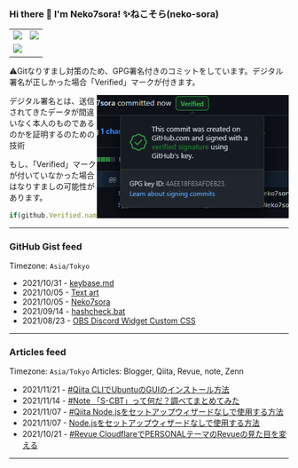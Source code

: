 ### Hi there 👋 I'm Neko7sora! ✨ねこそら(neko-sora)
<!--<img width="100%" src="https://github.com/Neko7sora/Neko7sora/blob/main/header-clear.png?raw=true" />
--><table>
  <tr>
    <td><img src="https://github-readme-stats.neko7sora.vercel.app/api?username=Neko7sora&count_private=true&show_icons=true&bg_color=ffffff00&title_color=5094f0&text_color=009a23&icon_color=fb7603&hide_border=true" /></td>
    <td><img src="https://github-readme-stats.neko7sora.vercel.app/api/top-langs/?username=Neko7sora&layout=compact&count_private=true&bg_color=ffffff00&title_color=5094f0&text_color=009a23&icon_color=fb7603&langs_count=10&hide_border=true" /></td>
  </tr>
  <tr>
    <td colspan="2"><img src="https://metrics.lecoq.io/Neko7sora?template=classic&base.header=0&base.metadata=0&gists=1&lines=1&achievements=1&achievements.threshold=C&achievements.secrets=true&achievements.display=detailed&achievements.limit=16&config.timezone=Asia%2FTokyo&config.twemoji=true&config.display=large" />
   </td>
  </tr>
</table>

⚠Gitなりすまし対策のため、GPG署名付きのコミットをしています。デジタル署名が正しかった場合「Verified」マークが付きます。

<img align="right" src="https://github.com/Neko7sora/Neko7sora/blob/main/signature.png?raw=true" />

デジタル署名とは、送信されてきたデータが間違いなく本人のものであるのかを証明するのための技術

もし、「Verified」マークが付いていなかった場合はなりすましの可能性があります。
```js
if(github.Verified.name == "Neko7sora") return true
```

---

 ### GitHub Gist feed
  Timezone: `Asia/Tokyo`
<!-- gist feed start -->
- 2021/10/31 - [keybase.md](https://gist.github.com/Neko7sora/5a8e656283e7e51398434310f5bb9e8c)
- 2021/10/05 - [Text art](https://gist.github.com/Neko7sora/5dabc3489bad7338b5aab453fe805761)
- 2021/10/05 - [Neko7sora](https://gist.github.com/Neko7sora/bbd2772504f0eef2d310edf8df66c227)
- 2021/09/14 - [hashcheck.bat](https://gist.github.com/Neko7sora/46bf73307381f35f8a8b3dfaae68cefe)
- 2021/08/23 - [OBS Discord Widget Custom CSS](https://gist.github.com/Neko7sora/8a85b8d86f2519d82af6e4fd278463f4)
<!-- gist feed end -->

---

 ### Articles feed
 Timezone: `Asia/Tokyo` Articles: Blogger, Qiita, Revue, note, Zenn
<!-- articles feed start -->
- 2021/11/21 - [#Qiita CLIでUbuntuのGUIのインストール方法](https://www.getrevue.co/profile/Neko7sora/issues/qiita-cli-ubuntu-gui-846499)
- 2021/11/14 - [#Note 「S-CBT」って何だ？調べてまとめてみた](https://www.getrevue.co/profile/Neko7sora/issues/note-s-cbt-846491)
- 2021/11/07 - [#Qiita Node.jsをセットアップウィザードなしで使用する方法](https://www.getrevue.co/profile/Neko7sora/issues/qiita-node-js-821073)
- 2021/11/07 - [Node.jsをセットアップウィザードなしで使用する方法](https://qiita.com/Neko7sora/items/dc0bf3abb8635763c37d)
- 2021/10/21 - [#Revue CloudflareでPERSONALテーマのRevueの見た目を変える](https://www.getrevue.co/profile/Neko7sora/issues/revue-cloudflare-personal-revue-789285)
<!-- articles feed end -->

---
